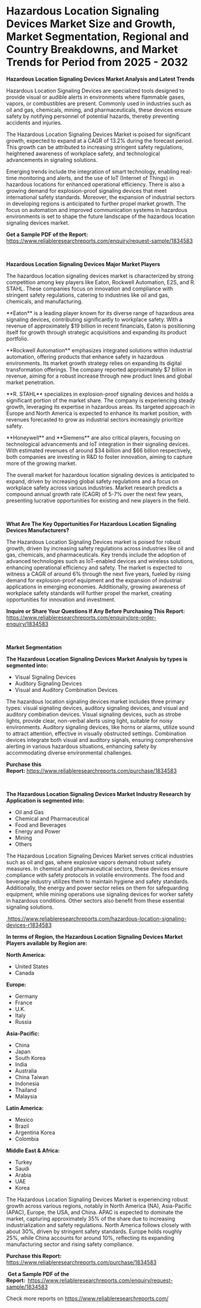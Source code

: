 <p><h1>Hazardous Location Signaling Devices Market Size and Growth, Market Segmentation, Regional and Country Breakdowns, and Market Trends for Period from 2025 -  2032</h1></p><p><strong>Hazardous Location Signaling Devices Market Analysis and Latest Trends</strong></p>
<p><p>Hazardous Location Signaling Devices are specialized tools designed to provide visual or audible alerts in environments where flammable gases, vapors, or combustibles are present. Commonly used in industries such as oil and gas, chemicals, mining, and pharmaceuticals, these devices ensure safety by notifying personnel of potential hazards, thereby preventing accidents and injuries.</p><p>The Hazardous Location Signaling Devices Market is poised for significant growth, expected to expand at a CAGR of 13.2% during the forecast period. This growth can be attributed to increasing stringent safety regulations, heightened awareness of workplace safety, and technological advancements in signaling solutions. </p><p>Emerging trends include the integration of smart technology, enabling real-time monitoring and alerts, and the use of IoT (Internet of Things) in hazardous locations for enhanced operational efficiency. There is also a growing demand for explosion-proof signaling devices that meet international safety standards. Moreover, the expansion of industrial sectors in developing regions is anticipated to further propel market growth. The focus on automation and improved communication systems in hazardous environments is set to shape the future landscape of the hazardous location signaling devices market.</p></p>
<p><strong>Get a Sample PDF of the Report:&nbsp;</strong> <a href="https://www.reliableresearchreports.com/enquiry/request-sample/1834583?utm_campaign=2624&utm_medium=2&utm_source=Github&utm_content=ia&utm_term=28022025&utm_id=hazardous-location-signaling-devices">https://www.reliableresearchreports.com/enquiry/request-sample/1834583</a></p>
<p>&nbsp;</p>
<p><strong>Hazardous Location Signaling Devices Major Market Players</strong></p>
<p><p>The hazardous location signaling devices market is characterized by strong competition among key players like Eaton, Rockwell Automation, E2S, and R. STAHL. These companies focus on innovation and compliance with stringent safety regulations, catering to industries like oil and gas, chemicals, and manufacturing.</p><p>**Eaton** is a leading player known for its diverse range of hazardous area signaling devices, contributing significantly to workplace safety. With a revenue of approximately $19 billion in recent financials, Eaton is positioning itself for growth through strategic acquisitions and expanding its product portfolio.</p><p>**Rockwell Automation** emphasizes integrated solutions within industrial automation, offering products that enhance safety in hazardous environments. Its market growth strategy relies on expanding its digital transformation offerings. The company reported approximately $7 billion in revenue, aiming for a robust increase through new product lines and global market penetration.</p><p>**R. STAHL** specializes in explosion-proof signaling devices and holds a significant portion of the market share. The company is experiencing steady growth, leveraging its expertise in hazardous areas. Its targeted approach in Europe and North America is expected to enhance its market position, with revenues forecasted to grow as industrial sectors increasingly prioritize safety.</p><p>**Honeywell** and **Siemens** are also critical players, focusing on technological advancements and IoT integration in their signaling devices. With estimated revenues of around $34 billion and $66 billion respectively, both companies are investing in R&D to foster innovation, aiming to capture more of the growing market.</p><p>The overall market for hazardous location signaling devices is anticipated to expand, driven by increasing global safety regulations and a focus on workplace safety across various industries. Market research predicts a compound annual growth rate (CAGR) of 5-7% over the next few years, presenting lucrative opportunities for existing and new players in the field.</p></p>
<p>&nbsp;</p>
<p><strong>What Are The Key Opportunities For Hazardous Location Signaling Devices Manufacturers?</strong></p>
<p><p>The Hazardous Location Signaling Devices market is poised for robust growth, driven by increasing safety regulations across industries like oil and gas, chemicals, and pharmaceuticals. Key trends include the adoption of advanced technologies such as IoT-enabled devices and wireless solutions, enhancing operational efficiency and safety. The market is expected to witness a CAGR of around 6% through the next five years, fueled by rising demand for explosion-proof equipment and the expansion of industrial applications in emerging economies. Additionally, growing awareness of workplace safety standards will further propel the market, creating opportunities for innovation and investment.</p></p>
<p><strong>Inquire or Share Your Questions If Any Before Purchasing This Report:</strong> <a href="https://www.reliableresearchreports.com/enquiry/pre-order-enquiry/1834583?utm_campaign=2624&utm_medium=2&utm_source=Github&utm_content=ia&utm_term=28022025&utm_id=hazardous-location-signaling-devices">https://www.reliableresearchreports.com/enquiry/pre-order-enquiry/1834583</a></p>
<p>&nbsp;</p>
<p><strong>Market Segmentation</strong></p>
<p><strong>The Hazardous Location Signaling Devices Market Analysis by types is segmented into:</strong></p>
<p><ul><li>Visual Signaling Devices</li><li>Auditory Signaling Devices</li><li>Visual and Auditory Combination Devices</li></ul></p>
<p><p>The hazardous location signaling devices market includes three primary types: visual signaling devices, auditory signaling devices, and visual and auditory combination devices. Visual signaling devices, such as strobe lights, provide clear, non-verbal alerts using light, suitable for noisy environments. Auditory signaling devices, like horns or alarms, utilize sound to attract attention, effective in visually obstructed settings. Combination devices integrate both visual and auditory signals, ensuring comprehensive alerting in various hazardous situations, enhancing safety by accommodating diverse environmental challenges.</p></p>
<p><strong>Purchase this Report:&nbsp;</strong><a href="https://www.reliableresearchreports.com/purchase/1834583?utm_campaign=2624&utm_medium=2&utm_source=Github&utm_content=ia&utm_term=28022025&utm_id=hazardous-location-signaling-devices">https://www.reliableresearchreports.com/purchase/1834583</a></p>
<p>&nbsp;</p>
<p><strong>The Hazardous Location Signaling Devices Market Industry Research by Application is segmented into:</strong></p>
<p><ul><li>Oil and Gas</li><li>Chemical and Pharmaceutical</li><li>Food and Beverages</li><li>Energy and Power</li><li>Mining</li><li>Others</li></ul></p>
<p><p>The Hazardous Location Signaling Devices Market serves critical industries such as oil and gas, where explosive vapors demand robust safety measures. In chemical and pharmaceutical sectors, these devices ensure compliance with safety protocols in volatile environments. The food and beverage industry utilizes them to maintain hygiene and safety standards. Additionally, the energy and power sector relies on them for safeguarding equipment, while mining operations use signaling devices for worker safety in hazardous conditions. Other sectors also benefit from these essential signaling solutions.</p></p>
<p><a href="https://www.reliableresearchreports.com/hazardous-location-signaling-devices-r1834583?utm_campaign=2624&utm_medium=2&utm_source=Github&utm_content=ia&utm_term=28022025&utm_id=hazardous-location-signaling-devices">&nbsp;https://www.reliableresearchreports.com/hazardous-location-signaling-devices-r1834583</a></p>
<p><strong>In terms of Region, the Hazardous Location Signaling Devices Market Players available by Region are:</strong></p>
<p>
    <p> <strong> North America: </strong>
        <ul>
            <li>United States</li>
            <li>Canada</li>
        </ul>
        </p> 
    <p> <strong> Europe: </strong>
        <ul>
            <li>Germany</li>
            <li>France</li>
            <li>U.K.</li>
            <li>Italy</li>
            <li>Russia</li>
        </ul>
        </p> 
    <p> <strong> Asia-Pacific: </strong>
        <ul>
            <li>China</li>
            <li>Japan</li>
            <li>South Korea</li>
            <li>India</li>
            <li>Australia</li>
            <li>China Taiwan</li>
            <li>Indonesia</li>
            <li>Thailand</li>
            <li>Malaysia</li>
        </ul>
        </p> 
    <p> <strong> Latin America: </strong>
        <ul>
            <li>Mexico</li>
            <li>Brazil</li>
            <li>Argentina Korea</li>
            <li>Colombia</li>
        </ul>
        </p> 
    <p> <strong> Middle East & Africa: </strong>
        <ul>
            <li>Turkey</li>
            <li>Saudi</li>
            <li>Arabia</li>
            <li>UAE</li>
            <li>Korea</li>
        </ul>
    </p>
    </p>
<p><p>The Hazardous Location Signaling Devices Market is experiencing robust growth across various regions, notably in North America (NA), Asia-Pacific (APAC), Europe, the USA, and China. APAC is expected to dominate the market, capturing approximately 35% of the share due to increasing industrialization and safety regulations. North America follows closely with about 30%, driven by stringent safety standards. Europe holds roughly 25%, while China accounts for around 10%, reflecting its expanding manufacturing sector and rising safety compliance.</p></p>
<p><strong>Purchase this Report: </strong><a href="https://www.reliableresearchreports.com/purchase/1834583?utm_campaign=2624&utm_medium=2&utm_source=Github&utm_content=ia&utm_term=28022025&utm_id=hazardous-location-signaling-devices">https://www.reliableresearchreports.com/purchase/1834583</a></p>
<p>&nbsp;<strong>Get a Sample PDF of the Report:&nbsp;&nbsp;</strong><a href="https://www.reliableresearchreports.com/enquiry/request-sample/1834583?utm_campaign=2624&utm_medium=2&utm_source=Github&utm_content=ia&utm_term=28022025&utm_id=hazardous-location-signaling-devices">https://www.reliableresearchreports.com/enquiry/request-sample/1834583</a></p>
<p><strong></strong></p>
<p>Check more reports on <a href="https://www.reliableresearchreports.com/?utm_campaign=2624&utm_medium=2&utm_source=Github&utm_content=ia&utm_term=28022025&utm_id=hazardous-location-signaling-devices">https://www.reliableresearchreports.com/</a></p>